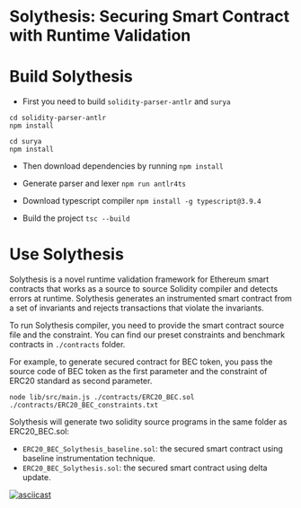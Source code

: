 # Solythesis: Securing Smart Contract with Runtime Validation


# Build Solythesis

- First you need to build `solidity-parser-antlr` and `surya`

```
cd solidity-parser-antlr
npm install

cd surya
npm install
```

- Then download dependencies by running `npm install`

- Generate parser and lexer `npm run antlr4ts`

- Download typescript compiler `npm install -g typescript@3.9.4`

- Build the project `tsc --build`


# Use Solythesis


Solythesis is a novel runtime validation framework for Ethereum smart contracts that works as a source to source Solidity compiler and detects errors at runtime. Solythesis generates an instrumented smart contract from a set of invariants and rejects transactions that violate the invariants.

To run Solythesis compiler, you need to provide the smart contract source file and the constraint.
You can find our preset constraints and benchmark contracts in `./contracts` folder.


For example, to generate secured contract for BEC token, you pass the source code of BEC token as the first parameter and the constraint of ERC20 standard as second parameter.

```
node lib/src/main.js ./contracts/ERC20_BEC.sol ./contracts/ERC20_BEC_constraints.txt
```

Solythesis will generate two solidity source programs in the same folder as ERC20_BEC.sol:

- `ERC20_BEC_Solythesis_baseline.sol`: the secured smart contract using baseline instrumentation technique.
- `ERC20_BEC_Solythesis.sol`: the secured smart contract using delta update.


[![asciicast](https://asciinema.org/a/mHimX89JzZ0Cz7hGAhULFa4gH.svg)](https://asciinema.org/a/mHimX89JzZ0Cz7hGAhULFa4gH)
